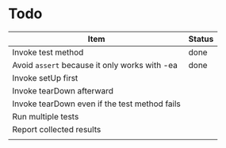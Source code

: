 Todo
==========

| Item                                          | Status |
|-----------------------------------------------|--------|
| Invoke test method                            | done   |
| Avoid `assert` because it only works with -ea | done   |
| Invoke setUp first                            |        |
| Invoke tearDown afterward                     |        |
| Invoke tearDown even if the test method fails |        |
| Run multiple tests                            |        |
| Report collected results                      |        |
|                                               |        |